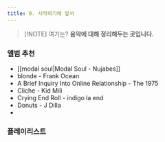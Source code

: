 ```yaml
---
title: 0. 시작하기에 앞서
---
```


> [!NOTE] 여기는?
> **음악에 대해 정리해두는 곳입니다.**

### 앨범 추천

-  [[modal soul|Modal Soul - Nujabes]]
-  blonde - Frank Ocean
-  A Brief Inquiry Into Online Relationship - The 1975
-  Cliche - Kid Mili
-  Crying End Roll - indigo la end
-  Donuts - J Dilla
-  


### 플레이리스트